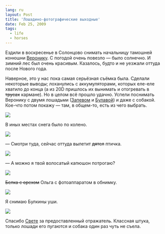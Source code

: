 ```yaml
---
lang: ru
layout: Post
title: 'Лошадино-фотографические выходные'
date: Feb 25, 2009
tags:
  - life
  - horses
---
```


Ездили в воскресенье в Солонцово снимать начальницу тамошней конюшни [Веронику](http://solontsovo-horse.ru/people/veronika.html 'Вероника'). С погодой очень повезло — было солнечно. И зимний лес был очень красивым. Казалось, будто и не уезжали оттуда после Нового года.

Наверное, это у нас пока самая серьёзная съёмка была. Сделали некоторые выводы; лоханулись с аккумуляторами, которых еле-еле хватило до конца (а из 20D пришлось их вынимать и отогревать в ~~трусах~~ кармане). Но в целом всё прошло удачно. Успели поснимать Веронику с двумя лошадьми ([Запевом](http://solontsovo-horse.ru/horses/zapev.html 'Запев') и [Булавой](http://solontsovo-horse.ru/horses/bulava.html 'Булава')) и даже с собакой. Кое-что потом покажу — там, в общем-то, есть из чего выбрать.

![](/images/blog/2009-02-22-5d-2577-artem-sapegin.jpg)

<!--more-->

В иных местах снега было по колено.

![](/images/blog/2009-02-22-5d-2406-artem-sapegin.jpg)

— Смотри туда, сейчас оттуда вылетит ~~дятел~~ птичка.

![](/images/blog/2009-02-22-5d-2409-artem-sapegin.jpg)

— А можно я твой волосатый капюшон потрогаю?

![](/images/blog/2009-02-22-5d-2457-artem-sapegin.jpg)

~~Белка с орехом~~ Ольга с фотоаппаратом в обнимку.

![](/images/blog/2009-02-22-5d-2559-artem-sapegin.jpg)

Я снимаю Булкины уши.

![](/images/blog/2009-02-22-5d-2701-olga-flegontova.jpg)

Спасибо [Свете](http://womeos.livejournal.com/) за предоставленный отражатель. Классная штука, только лошади его пугаются и собака один раз чуть не съела.
